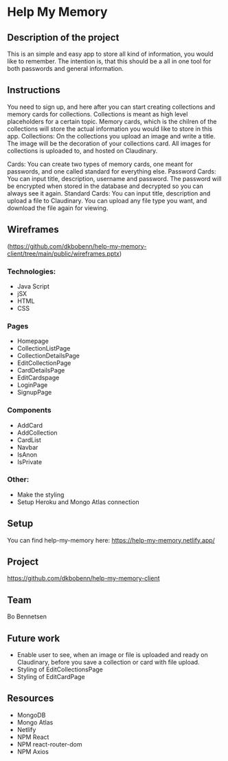 # Help My Memory

## Description of the project

This is an simple and easy app to store all kind of information, you would like to remember. The intention is, that this should be a all in one tool for both passwords and general information.

## Instructions

You need to sign up, and here after you can start creating collections and memory cards for collections. Collections is meant as high level placeholders for a certain topic. Memory cards, which is the chilren of the collections will store the actual information you would like to store in this app.
Collections:
On the collections you upload an image and write a title. The image will be the decoration of your collections card. All images for collections is uploaded to, and hosted on Claudinary.

Cards:
You can create two types of memory cards, one meant for passwords, and one called standard for everything else.
Password Cards: You can input title, description, username and password. The password will be encrypted when stored in the database and decrypted so you can always see it again.
Standard Cards: You can input title, description and upload a file to Claudinary. You can upload any file type you want, and download the file again for viewing.

## Wireframes

(https://github.com/dkbobenn/help-my-memory-client/tree/main/public/wireframes.pptx)

### Technologies:

- Java Script
- jSX
- HTML
- CSS

### Pages

- Homepage
- CollectionListPage
- CollectionDetailsPage
- EditCollectionPage
- CardDetailsPage
- EditCardspage
- LoginPage
- SignupPage

### Components

- AddCard
- AddCollection
- CardList
- Navbar
- IsAnon
- IsPrivate

### Other:

- Make the styling
- Setup Heroku and Mongo Atlas connection

## Setup

You can find help-my-memory here:
https://help-my-memory.netlify.app/

## Project

https://github.com/dkbobenn/help-my-memory-client

## Team

Bo Bennetsen

## Future work

- Enable user to see, when an image or file is uploaded and ready on Claudinary, before you save a collection or card with file upload.
- Styling of EditCollectionsPage
- Styling of EditCardPage

## Resources

- MongoDB
- Mongo Atlas
- Netlify
- NPM React
- NPM react-router-dom
- NPM Axios
